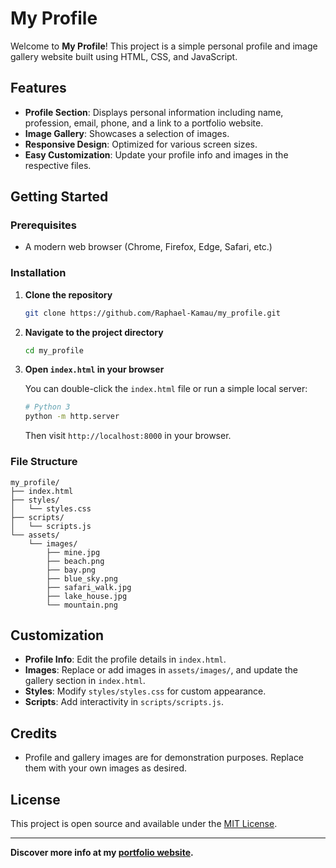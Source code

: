 # My Profile

Welcome to **My Profile**! This project is a simple personal profile and image gallery website built using HTML, CSS, and JavaScript.

## Features

- **Profile Section**: Displays personal information including name, profession, email, phone, and a link to a portfolio website.
- **Image Gallery**: Showcases a selection of images.
- **Responsive Design**: Optimized for various screen sizes.
- **Easy Customization**: Update your profile info and images in the respective files.

## Getting Started

### Prerequisites

- A modern web browser (Chrome, Firefox, Edge, Safari, etc.)

### Installation

1. **Clone the repository**

   ```bash
   git clone https://github.com/Raphael-Kamau/my_profile.git
   ```

2. **Navigate to the project directory**

   ```bash
   cd my_profile
   ```

3. **Open `index.html` in your browser**

   You can double-click the `index.html` file or run a simple local server:

   ```bash
   # Python 3
   python -m http.server
   ```

   Then visit `http://localhost:8000` in your browser.

### File Structure

```
my_profile/
├── index.html
├── styles/
│   └── styles.css
├── scripts/
│   └── scripts.js
└── assets/
    └── images/
        ├── mine.jpg
        ├── beach.png
        ├── bay.png
        ├── blue_sky.png
        ├── safari_walk.jpg
        ├── lake_house.jpg
        └── mountain.png
```

## Customization

- **Profile Info**: Edit the profile details in `index.html`.
- **Images**: Replace or add images in `assets/images/`, and update the gallery section in `index.html`.
- **Styles**: Modify `styles/styles.css` for custom appearance.
- **Scripts**: Add interactivity in `scripts/scripts.js`.

## Credits

- Profile and gallery images are for demonstration purposes. Replace them with your own images as desired.

## License

This project is open source and available under the [MIT License](LICENSE).

---

**Discover more info at my [portfolio website](https://raphael-kamau.github.io/personal_portfolio/).**
